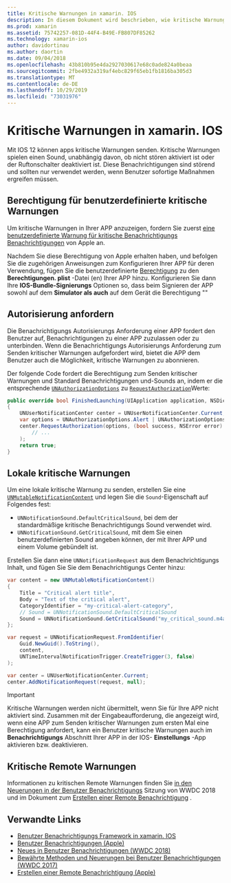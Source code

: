 ```yaml
---
title: Kritische Warnungen in xamarin. IOS
description: In diesem Dokument wird beschrieben, wie kritische Warnungen mit xamarin. IOS verwendet werden. Bei kritischen Warnungen, die mit IOS 12 eingeführt werden, handelt es sich um störende Benachrichtigungen, die unabhängig davon, ob nicht gestört ist, oder der Ruftonschalter deaktiviert ist.
ms.prod: xamarin
ms.assetid: 75742257-081D-44F4-B49E-FB807DF85262
ms.technology: xamarin-ios
author: davidortinau
ms.author: daortin
ms.date: 09/04/2018
ms.openlocfilehash: 43b810b95e4da2927030617e68c0ade824a0beaa
ms.sourcegitcommit: 2fbe4932a319af4ebc829f65eb1fb1816ba305d3
ms.translationtype: MT
ms.contentlocale: de-DE
ms.lasthandoff: 10/29/2019
ms.locfileid: "73031976"
---
```

# <a name="critical-alerts-in-xamarinios"></a>Kritische Warnungen in xamarin. IOS

Mit IOS 12 können apps kritische Warnungen senden. Kritische Warnungen spielen einen Sound, unabhängig davon, ob nicht stören aktiviert ist oder der Ruftonschalter deaktiviert ist. Diese Benachrichtigungen sind störend und sollten nur verwendet werden, wenn Benutzer sofortige Maßnahmen ergreifen müssen.

## <a name="custom-critical-alert-entitlement"></a>Berechtigung für benutzerdefinierte kritische Warnungen

Um kritische Warnungen in Ihrer APP anzuzeigen, fordern Sie zuerst [eine benutzerdefinierte Warnung für kritische Benachrichtigungs Benachrichtigungen](https://developer.apple.com/contact/request/notifications-critical-alerts-entitlement/) von Apple an.

Nachdem Sie diese Berechtigung von Apple erhalten haben, und befolgen Sie die zugehörigen Anweisungen zum Konfigurieren Ihrer APP für deren Verwendung, fügen Sie die benutzerdefinierte [Berechtigung](~/ios/deploy-test/provisioning/entitlements.md) zu den **Berechtigungen. plist** -Datei (en) Ihrer APP hinzu. Konfigurieren Sie dann Ihre **IOS-Bundle-Signierungs** Optionen so, dass beim Signieren der APP sowohl auf dem **Simulator als auch** auf dem Gerät die Berechtigung ""

## <a name="request-authorization"></a>Autorisierung anfordern

Die Benachrichtigungs Autorisierungs Anforderung einer APP fordert den Benutzer auf, Benachrichtigungen zu einer APP zuzulassen oder zu unterbinden. Wenn die Benachrichtigungs Autorisierungs Anforderung zum Senden kritischer Warnungen aufgefordert wird, bietet die APP dem Benutzer auch die Möglichkeit, kritische Warnungen zu abonnieren.

Der folgende Code fordert die Berechtigung zum Senden kritischer Warnungen und Standard Benachrichtigungen und-Sounds an, indem er die entsprechende [`UNAuthorizationOptions`](xref:UserNotifications.UNAuthorizationOptions)
zu [`RequestAuthorization`](xref:UserNotifications.UNUserNotificationCenter.RequestAuthorization*)Werte:

```csharp
public override bool FinishedLaunching(UIApplication application, NSDictionary launchOptions)
{
    UNUserNotificationCenter center = UNUserNotificationCenter.Current;
    var options = UNAuthorizationOptions.Alert | UNAuthorizationOptions.Sound | UNAuthorizationOptions.CriticalAlert;
    center.RequestAuthorization(options, (bool success, NSError error) => {
        // ...
    );
    return true;
}
```

## <a name="local-critical-alerts"></a>Lokale kritische Warnungen

Um eine lokale kritische Warnung zu senden, erstellen Sie eine [`UNMutableNotificationContent`](xref:UserNotifications.UNMutableNotificationContent)
und legen Sie die `Sound`-Eigenschaft auf Folgendes fest:

- `UNNotificationSound.DefaultCriticalSound`, bei dem der standardmäßige kritische Benachrichtigungs Sound verwendet wird.
- `UNNotificationSound.GetCriticalSound`, mit dem Sie einen benutzerdefinierten Sound angeben können, der mit Ihrer APP und einem Volume gebündelt ist.

Erstellen Sie dann eine `UNNotificationRequest` aus dem Benachrichtigungs Inhalt, und fügen Sie Sie dem Benachrichtigungs Center hinzu:

```csharp
var content = new UNMutableNotificationContent()
{
    Title = "Critical alert title",
    Body = "Text of the critical alert",
    CategoryIdentifier = "my-critical-alert-category",
    // Sound = UNNotificationSound.DefaultCriticalSound
    Sound = UNNotificationSound.GetCriticalSound("my_critical_sound.m4a", 1.0f)
};

var request = UNNotificationRequest.FromIdentifier(
    Guid.NewGuid().ToString(),
    content,
    UNTimeIntervalNotificationTrigger.CreateTrigger(3, false)
);

var center = UNUserNotificationCenter.Current;
center.AddNotificationRequest(request, null);
```

> [!IMPORTANT]
> Kritische Warnungen werden nicht übermittelt, wenn Sie für Ihre APP nicht aktiviert sind. Zusammen mit der Eingabeaufforderung, die angezeigt wird, wenn eine APP zum Senden kritischer Warnungen zum ersten Mal eine Berechtigung anfordert, kann ein Benutzer kritische Warnungen auch im **Benachrichtigungs** Abschnitt Ihrer APP in der IOS- **Einstellungs** -App aktivieren bzw. deaktivieren.

## <a name="remote-critical-alerts"></a>Kritische Remote Warnungen

Informationen zu kritischen Remote Warnungen finden Sie [in den Neuerungen in der Benutzer Benachrichtigungs](https://developer.apple.com/videos/play/wwdc2018/710/) Sitzung von WWDC 2018 und im Dokument zum [Erstellen einer Remote Benachrichtigung](https://developer.apple.com/documentation/usernotifications/setting_up_a_remote_notification_server/generating_a_remote_notification) .

## <a name="related-links"></a>Verwandte Links

- [Benutzer Benachrichtigungs Framework in xamarin. IOS](~/ios/platform/user-notifications/index.md)
- [Benutzer Benachrichtigungen (Apple)](https://developer.apple.com/documentation/usernotifications?language=objc)
- [Neues in Benutzer Benachrichtigungen (WWDC 2018)](https://developer.apple.com/videos/play/wwdc2018/710/)
- [Bewährte Methoden und Neuerungen bei Benutzer Benachrichtigungen (WWDC 2017)](https://developer.apple.com/videos/play/wwdc2017/708/)
- [Erstellen einer Remote Benachrichtigung (Apple)](https://developer.apple.com/documentation/usernotifications/setting_up_a_remote_notification_server/generating_a_remote_notification)
